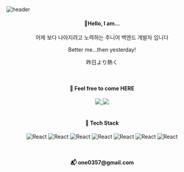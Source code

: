 


![header](https://capsule-render.vercel.app/api?type=waving&color=D0E8FA&height=300&section=header&text=hello,%20home%20of%20bh224&fontSize=60)

<div align="center">
  <h4>🎈Hello, I am... </h4>
  <p> 어제 보다 나아지려고 노력하는 주니어 백엔드 개발자 입니다</p>
  <p> Better me...then yesterday!</p>
  <p> 昨日より熱く</p>
  <br/>
  <h4>💃 Feel free to come HERE </h4>
 <a href="https://kbh224.tistory.com/" target="_blank"><img src="https://img.shields.io/badge/Development%20Blog-black?style=flat&logo=blog&logoColor=000000"/> </a><a href="https://blog.naver.com/lm_stbr" target="_blank"><img src="https://img.shields.io/badge/Naver%20Blog-44B25C?style=flat&logo=blog&logoColor=44B25C"/></a>
  <br/>
  <br/>
  <h4>📌 Tech Stack  </h4>
  
  
![React](https://img.shields.io/badge/Python-white?style=flat&logo=Python&logoColor=3776A) 
![React](https://img.shields.io/badge/Django-white?style=flat&logo=Django&logoColor=092E20) ![React](https://img.shields.io/badge/Django%20Rest%20Framework-white?style=flat&logo=djangorestframework&logoColor=092E20)
![React](https://img.shields.io/badge/MySQL-white?style=flat&logo=Mysql&logoColor=4479A1) ![React](https://img.shields.io/badge/Docker-white?style=flat&logo=docker&logoColor=2496ED)
![React](https://img.shields.io/badge/Javascript-white?style=flat&logo=javascript&logoColor=F7DF1E) ![React](https://img.shields.io/badge/React-white?style=flat&logo=react&logoColor=61DAFB) 

  
  <br/>
  <h4>📬 one0357@gmail.com  </h4>

</div>
